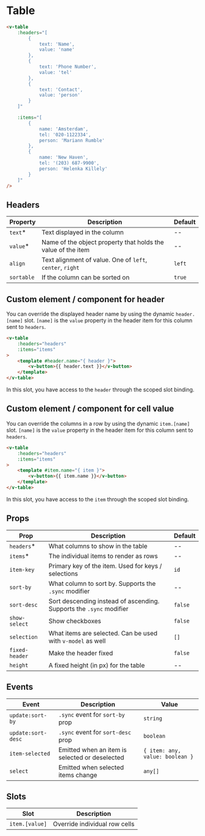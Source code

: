 # Table

```html
<v-table
	:headers="[
		{
			text: 'Name',
			value: 'name'
		},
		{
			text: 'Phone Number',
			value: 'tel'
		},
		{
			text: 'Contact',
			value: 'person'
		}
	]"

	:items="[
		{
			name: 'Amsterdam',
			tel: '020-1122334',
			person: 'Mariann Rumble'
		},
		{
			name: 'New Haven',
			tel: '(203) 687-9900',
			person: 'Helenka Killely'
		}
	]"
/>
```

## Headers

| Property   | Description                                                  | Default |
|------------|--------------------------------------------------------------|---------|
| `text`*    | Text displayed in the column                                 | --      |
| `value`*   | Name of the object property that holds the value of the item | --      |
| `align`    | Text alignment of value. One of `left`, `center`, `right`    | `left`  |
| `sortable` | If the column can be sorted on                               | `true`  |

## Custom element / component for header

You can override the displayed header name by using the dynamic `header.[name]` slot. `[name]` is the `value` property in the header item for this column sent to `headers`.

```html
<v-table
	:headers="headers"
	:items="items"
>
	<template #header.name="{ header }">
		<v-button>{{ header.text }}</v-button>
	</template>
</v-table>
```

In this slot, you have access to the `header` through the scoped slot binding.

## Custom element / component for cell value

You can override the columns in a row by using the dynamic `item.[name]` slot. `[name]` is the `value` property in the header item for this column sent to `headers`.

```html
<v-table
	:headers="headers"
	:items="items"
>
	<template #item.name="{ item }">
		<v-button>{{ item.name }}</v-button>
	</template>
</v-table>
```

In this slot, you have access to the `item` through the scoped slot binding.

## Props

| Prop           | Description                                                         | Default |
|----------------|---------------------------------------------------------------------|---------|
| `headers`*     | What columns to show in the table                                   | --      |
| `items`*       | The individual items to render as rows                              | --      |
| `item-key`     | Primary key of the item. Used for keys / selections                 | `id`    |
| `sort-by`      | What column to sort by. Supports the `.sync` modifier               | --      |
| `sort-desc`    | Sort descending instead of ascending. Supports the `.sync` modifier | `false` |
| `show-select`  | Show checkboxes                                                     | `false` |
| `selection`    | What items are selected. Can be used with `v-model` as well         | `[]`    |
| `fixed-header` | Make the header fixed                                               | `false` |
| `height`       | A fixed height (in px) for the table                                | --      |

## Events

| Event              | Description                                    | Value                           |
|--------------------|------------------------------------------------|---------------------------------|
| `update:sort-by`   | `.sync` event for `sort-by` prop               | `string`                        |
| `update:sort-desc` | `.sync` event for `sort-desc` prop             | `boolean`                       |
| `item-selected`    | Emitted when an item is selected or deselected | `{ item: any, value: boolean }` |
| `select`           | Emitted when selected items change             | `any[]`                         |

## Slots

| Slot           | Description                   |
|----------------|-------------------------------|
| `item.[value]` | Override individual row cells |
